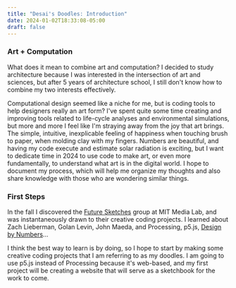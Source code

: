 ```yaml
---
title: "Desai's Doodles: Introduction"
date: 2024-01-02T18:33:08-05:00
draft: false
---
```

### Art + Computation
What does it mean to combine art and computation? I decided to study architecture because I was interested in the intersection of art and sciences, but after 5 years of architecture school, I still don't know how to combine my two interests effectively.

Computational design seemed like a niche for me, but is coding tools to help designers really an art form? I've spent quite some time creating and improving tools related to life-cycle analyses and environmental simulations, but more and more I feel like I'm straying away from the joy that art brings. The simple, intuitive, inexplicable feeling of happiness when touching brush to paper, when molding clay with my fingers. Numbers are beautiful, and having my code execute and estimate solar radiation is exciting, but I want to dedicate time in 2024 to use code to make art, or even more fundamentally, to understand what art is in the digital world. I hope to document my process, which will help me organize my thoughts and also share knowledge with those who are wondering similar things.

### First Steps
In the fall I discovered the [Future Sketches](https://www.media.mit.edu/groups/future-sketches/overview/) group at MIT Media Lab, and was instantaneously drawn to their creative coding projects. I learned about Zach Lieberman, Golan Levin, John Maeda, and Processing, p5.js, [Design by Numbers](https://www.media.mit.edu/projects/design-by-numbers-again/overview/)... 

I think the best way to learn is by doing, so I hope to start by making some creative coding projects that I am referring to as my doodles. I am going to use p5.js instead of Processing because it's web-based, and my first project will be creating a website that will serve as a sketchbook for the work to come.